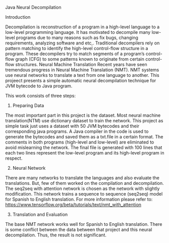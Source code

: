 Java Neural Decompilation

Introduction

Decompilation is reconstruction of a program in a high-level language to a low-level programming language. It has motivated to decompile many low-level programs due to many reasons such as fix bugs, changing requirements, analyzing software and etc,. Traditional decompilers rely on pattern matching to identify the high-level control-flow structure in a program. These decompilers try to match segments of a program’s control-flow graph (CFG) to some patterns known to originate from certain control-flow structures. Neural Machine Translation Recent years have seen tremendous progress in Neural Machine Translation (NMT). NMT systems use neural networks to translate a text from one language to another. This projeect presents a simple automatic neural decompilation technique for JVM bytecode to Java program.


This work consists of three steps:
 
1. Preparing Data 

The most important part in this project is the dataset. Most neural machine translation(NTM) use dictionary dataset to train the network. This project as simple task just uses a dataset with 50 JVM bytecodes and their corresponding java programs. A Java compiler in the code is used to generate the bytecodes and saved them as a txt.file in a certain format. The comments in both programs (high-level and low-level) are eliminated to avoid mislearning the network. The final file is generated with 100 lines that each two lines represent the low-level program and its high-level program in respect. 

2. Neural Network 

There are many networks to translate the languages and also evaluate the translations. But, few of them worked on the compilation and decompilation. The seq2seq with attention network is chosen as the network with slightly modification. This network trains a sequence to sequence (seq2seq) model for Spanish to English translation. For more information please refer to: https://www.tensorflow.org/beta/tutorials/text/nmt_with_attention 

3. Translation and Evaluation
 
The base NMT network works well for Spanish to English translation. There is some conflict between the data between that project and this neural decompilation. Thus, the result is not significant. 






